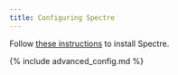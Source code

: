 ```yaml
---
title: Configuring Spectre
---
```


Follow [these instructions](https://github.com/cryptoadvance/specter-desktop#how-to-run) to install Spectre.

{% include advanced_config.md %}
